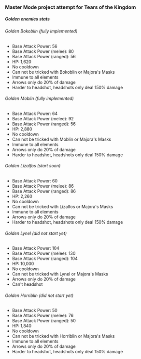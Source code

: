 ### Master Mode project attempt for Tears of the Kingdom

##### Golden enemies stats

###### Golden Bokoblin (fully implemented)
- Base Attack Power: 56
- Base Attack Power (melee): 80
- Base Attack Power (ranged): 56
- HP: 1,620
- No cooldown
- Can not be tricked with Bokoblin or Majora's Masks
- Immune to all elements
- Arrows only do 20% of damage
- Harder to headshot, headshots only deal 150% damage

###### Golden Moblin (fully implemented)
- Base Attack Power: 64
- Base Attack Power (melee): 92
- Base Attack Power (ranged): 56
- HP: 2,880
- No cooldown
- Can not be tricked with Moblin or Majora's Masks
- Immune to all elements
- Arrows only do 20% of damage
- Harder to headshot, headshots only deal 150% damage

###### Golden Lizalfos (start soon)
- Base Attack Power: 60
- Base Attack Power (melee): 86
- Base Attack Power (ranged): 86
- HP: 2,260
- No cooldown
- Can not be tricked with Lizalfos or Majora's Masks
- Immune to all elements
- Arrows only do 20% of damage
- Harder to headshot, headshots only deal 150% damage

###### Golden Lynel (did not start yet)
- Base Attack Power: 104
- Base Attack Power (melee): 130
- Base Attack Power (ranged): 104
- HP: 10,000
- No cooldown
- Can not be tricked with Lynel or Majora's Masks
- Arrows only do 20% of damage
- Can't headshot

###### Golden Horriblin (did not start yet)
- Base Attack Power: 50
- Base Attack Power (melee): 76
- Base Attack Power (ranged): 50
- HP: 1,840
- No cooldown
- Can not be tricked with Horriblin or Majora's Masks
- Immune to all elements
- Arrows only do 20% of damage
- Harder to headshot, headshots only deal 150% damage